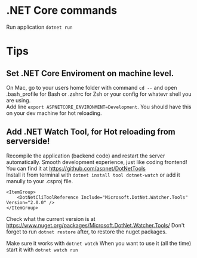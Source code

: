 # .NET Core commands
Run application `dotnet run`


# Tips
## Set .NET Core Enviroment on machine level.
On Mac, go to your users home folder with command `cd --` and open .bash_profile for Bash or .zshrc for Zsh or your config for whatevr shell you are using.  
Add line `export ASPNETCORE_ENVIRONMENT=Development`.
You should have this on your dev machine for hot reloading.

## Add .NET Watch Tool, for Hot reloading from serverside!
Recompile the application (backend code) and restart the server automatically. Smooth development experience, just like coding frontend!  
You can find it at https://github.com/aspnet/DotNetTools  
Install it from terminal with `dotnet install tool dotnet-watch` or add it manully to your .csproj file. 

    <ItemGroup>
        <DotNetCliToolReference Include="Microsoft.DotNet.Watcher.Tools" Version="2.0.0" />        
    </ItemGroup>

Check what the current version is at https://www.nuget.org/packages/Microsoft.DotNet.Watcher.Tools/ 
Don't forget to run `dotnet restore` after, to restore the nuget packages.

Make sure it works with `dotnet watch`
When you want to use it (all the time) start it with `dotnet watch run`